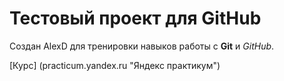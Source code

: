 # Тестовый проект для GitHub

Создан AlexD для тренировки навыков работы с **Git** и *GitHub*.

[Курс] (practicum.yandex.ru "Яндекс практикум")

```git push
```